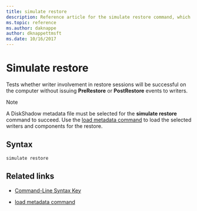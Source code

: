 ```yaml
---
title: simulate restore
description: Reference article for the simulate restore command, which tests whether writer involvement in restore sessions will be successful on the computer without issuing PreRestore or PostRestore events to writers.
ms.topic: reference
ms.author: daknappe
author: dknappettmsft
ms.date: 10/16/2017
---
```



# Simulate restore

Tests whether writer involvement in restore sessions will be successful on the computer without issuing **PreRestore** or **PostRestore** events to writers.

> [!NOTE]
> A DiskShadow metadata file must be selected for the **simulate restore** command to succeed. Use the [load metadata command](load-metadata.md) to load the selected writers and components for the restore.

## Syntax

```
simulate restore
```

## Related links

- [Command-Line Syntax Key](command-line-syntax-key.md)

- [load metadata command](load-metadata.md)
